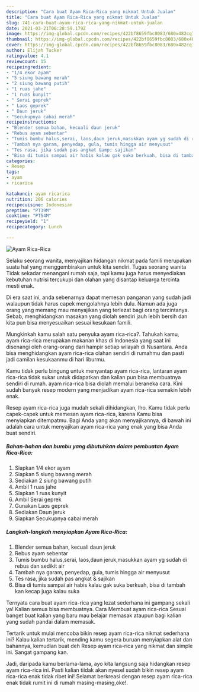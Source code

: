 ```yaml
---
description: "Cara buat Ayam Rica-Rica yang nikmat Untuk Jualan"
title: "Cara buat Ayam Rica-Rica yang nikmat Untuk Jualan"
slug: 741-cara-buat-ayam-rica-rica-yang-nikmat-untuk-jualan
date: 2021-03-21T06:28:59.179Z
image: https://img-global.cpcdn.com/recipes/422bf8659fbc8083/680x482cq70/ayam-rica-rica-foto-resep-utama.jpg
thumbnail: https://img-global.cpcdn.com/recipes/422bf8659fbc8083/680x482cq70/ayam-rica-rica-foto-resep-utama.jpg
cover: https://img-global.cpcdn.com/recipes/422bf8659fbc8083/680x482cq70/ayam-rica-rica-foto-resep-utama.jpg
author: Elijah Tucker
ratingvalue: 4.1
reviewcount: 15
recipeingredient:
- "1/4 ekor ayam"
- "5 siung bawang merah"
- "2 siung bawang putih"
- "1 ruas jahe"
- "1 ruas kunyit"
- " Serai geprek"
- " Laos geprek"
- " Daun jeruk"
- "Secukupnya cabai merah"
recipeinstructions:
- "Blender semua bahan, kecuali daun jeruk"
- "Rebus ayam sebentar"
- "Tumis bumbu halus,serai, laos,daun jeruk,masukkan ayam yg sudah di rebus dan sedikit air"
- "Tambah nya garam, penyedap, gula, tumis hingga air menyusut"
- "Tes rasa, jika sudah pas angkat &amp; sajikan"
- "Bisa di tumis sampai air habis kalau gak suka berkuah, bisa di tambah kan kecap juga kalau suka"
categories:
- Resep
tags:
- ayam
- ricarica

katakunci: ayam ricarica 
nutrition: 206 calories
recipecuisine: Indonesian
preptime: "PT39M"
cooktime: "PT54M"
recipeyield: "1"
recipecategory: Lunch

---
```



![Ayam Rica-Rica](https://img-global.cpcdn.com/recipes/422bf8659fbc8083/680x482cq70/ayam-rica-rica-foto-resep-utama.jpg)

Selaku seorang wanita, menyajikan hidangan nikmat pada famili merupakan suatu hal yang menggembirakan untuk kita sendiri. Tugas seorang  wanita Tidak sekadar menangani rumah saja, tapi kamu juga harus menyediakan kebutuhan nutrisi tercukupi dan olahan yang disantap keluarga tercinta mesti enak.

Di era  saat ini, anda sebenarnya dapat memesan panganan yang sudah jadi walaupun tidak harus capek mengolahnya lebih dulu. Namun ada juga orang yang memang mau menyajikan yang terlezat bagi orang tercintanya. Sebab, menghidangkan masakan yang diolah sendiri jauh lebih bersih dan kita pun bisa menyesuaikan sesuai kesukaan famili. 



Mungkinkah kamu salah satu penyuka ayam rica-rica?. Tahukah kamu, ayam rica-rica merupakan makanan khas di Indonesia yang saat ini disenangi oleh orang-orang dari hampir setiap wilayah di Nusantara. Anda bisa menghidangkan ayam rica-rica olahan sendiri di rumahmu dan pasti jadi camilan kesukaanmu di hari liburmu.

Kamu tidak perlu bingung untuk menyantap ayam rica-rica, lantaran ayam rica-rica tidak sukar untuk didapatkan dan kalian pun bisa membuatnya sendiri di rumah. ayam rica-rica bisa diolah memalui beraneka cara. Kini sudah banyak resep modern yang menjadikan ayam rica-rica semakin lebih enak.

Resep ayam rica-rica juga mudah sekali dihidangkan, lho. Kamu tidak perlu capek-capek untuk memesan ayam rica-rica, karena Kamu bisa menyiapkan ditempatmu. Bagi Anda yang akan menyajikannya, di bawah ini adalah cara untuk menyajikan ayam rica-rica yang enak yang bisa Anda buat sendiri.

<!--inarticleads1-->

##### Bahan-bahan dan bumbu yang dibutuhkan dalam pembuatan Ayam Rica-Rica:

1. Siapkan 1/4 ekor ayam
1. Siapkan 5 siung bawang merah
1. Sediakan 2 siung bawang putih
1. Ambil 1 ruas jahe
1. Siapkan 1 ruas kunyit
1. Ambil  Serai geprek
1. Gunakan  Laos geprek
1. Sediakan  Daun jeruk
1. Siapkan Secukupnya cabai merah




<!--inarticleads2-->

##### Langkah-langkah menyiapkan Ayam Rica-Rica:

1. Blender semua bahan, kecuali daun jeruk
1. Rebus ayam sebentar
1. Tumis bumbu halus,serai, laos,daun jeruk,masukkan ayam yg sudah di rebus dan sedikit air
1. Tambah nya garam, penyedap, gula, tumis hingga air menyusut
1. Tes rasa, jika sudah pas angkat &amp; sajikan
1. Bisa di tumis sampai air habis kalau gak suka berkuah, bisa di tambah kan kecap juga kalau suka




Ternyata cara buat ayam rica-rica yang lezat sederhana ini gampang sekali ya! Kalian semua bisa membuatnya. Cara Membuat ayam rica-rica Sesuai banget buat kalian yang baru mau belajar memasak ataupun bagi kalian yang sudah pandai dalam memasak.

Tertarik untuk mulai mencoba bikin resep ayam rica-rica nikmat sederhana ini? Kalau kalian tertarik, mending kamu segera buruan menyiapkan alat dan bahannya, kemudian buat deh Resep ayam rica-rica yang nikmat dan simple ini. Sangat gampang kan. 

Jadi, daripada kamu berlama-lama, ayo kita langsung saja hidangkan resep ayam rica-rica ini. Pasti kalian tiidak akan nyesel sudah bikin resep ayam rica-rica enak tidak ribet ini! Selamat berkreasi dengan resep ayam rica-rica enak tidak rumit ini di rumah masing-masing,oke!.

